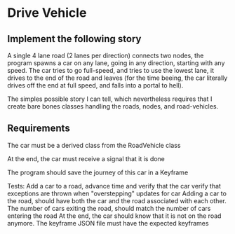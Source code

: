 Drive Vehicle
=========

Implement the following story
-----------
A single 4 lane road (2 lanes per direction) connects two nodes, the program spawns a car on any lane, going in any direction, starting with any speed. The car tries to go full-speed, and tries to use the lowest lane, it drives to the end of the road and leaves (for the time beeing, the car literally drives off the end at full speed, and falls into a portal to hell).

The simples possible story I can tell, which nevertheless requires that I create bare bones classes handling the roads, nodes, and road-vehicles.


Requirements
-------------
The car must be a derived class from the RoadVehicle class

At the end, the car must receive a signal that it is done

The program should save the journey of this car in a Keyframe

Tests:
Add a car to a road, advance time and verify that the car
verify that exceptions are thrown when "overstepping" updates for car
Adding a car to the road, should have both the car and the road associated with each other.
The number of cars exiting the road, should match the number of cars entering the road
At the end, the car should know that it is not on the road anymore.
The keyframe JSON file must have the expected keyframes

